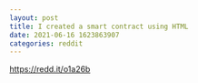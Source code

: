 ```yaml
--- 
layout: post 
title: I created a smart contract using HTML 
date: 2021-06-16 1623863907 
categories: reddit 
--- 
```

https://redd.it/o1a26b